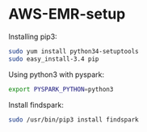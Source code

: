 # AWS-EMR-setup

Installing pip3:

```bash
sudo yum install python34-setuptools
sudo easy_install-3.4 pip
```
Using python3 with pyspark:
```bash
export PYSPARK_PYTHON=python3
```
Install findspark:
```bash
sudo /usr/bin/pip3 install findspark
```

